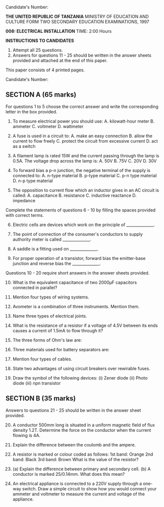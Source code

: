 Candidate's Number:

**THE UNITED REPUBLIC OF TANZANIA**
MINISTRY OF EDUCATION AND CULTURE
FORM TWO SECONDARY EDUCATION EXAMINATIONS, 1997

**008: ELECTRICAL INSTALLATION**
TIME: 2:00 Hours

**INSTRUCTIONS TO CANDIDATES**

1. Attempt all 25 questions.
2. Answers for questions 11 - 25 should be written in the answer sheets provided and attached at the end of this paper.

This paper consists of 4 printed pages.

Candidate's Number:

## SECTION A (65 marks)

For questions 1 to 5 choose the correct answer and write the corresponding letter in the box provided.

1.  To measure electrical power you should use:
    A. kilowatt-hour meter
    B. ammeter
    C. voltmeter
    D. wattmeter

2.  A fuse is used in a circuit to:
    A. make an easy connection
    B. allow the current to flow freely
    C. protect the circuit from excessive current
    D. act as a switch

3.  A filament lamp is rated 15W and the current passing through the lamp is 0.5A. The voltage drop across the lamp is:
    A. 50V
    B. 75V
    C. 20V
    D. 30V

4.  To forward bias a p-n junction, the negative terminal of the supply is connected to:
    A. n-type material
    B. p-type material
    C. p-n type material
    D. n-p type material

5.  The opposition to current flow which an inductor gives in an AC circuit is called:
    A. capacitance
    B. resistance
    C. inductive reactance
    D. impedance

Complete the statements of questions 6 - 10 by filling the spaces provided with correct terms.

6.  Electric cells are devices which work on the principle of ______________.

7.  The point of connection of the consumer's conductors to supply authority meter is called ______________.

8.  A saddle is a fitting used on ______________.

9.  For proper operation of a transistor, forward bias the emitter-base junction and reverse bias the ______________.

Questions 10 - 20 require short answers in the answer sheets provided.

10. What is the equivalent capacitance of two 2000µF capacitors connected in parallel?

11. Mention four types of wiring systems.

12. Avometer is a combination of three instruments. Mention them.

13. Name three types of electrical joints.

14. What is the resistance of a resistor if a voltage of 4.5V between its ends causes a current of 1.5mA to flow through it?

15. The three forms of Ohm's law are:

16. Three materials used for battery separators are:

17. Mention four types of cables.

18. State two advantages of using circuit breakers over rewirable fuses.

19. Draw the symbol of the following devices:
    (i) Zener diode
    (ii) Photo diode
    (iii) npn transistor

## SECTION B (35 marks)

Answers to questions 21 - 25 should be written in the answer sheet provided.

20. A conductor 500mm long is situated in a uniform magnetic field of flux density 1.2T. Determine the force on the conductor when the current flowing is 4A.

21. Explain the difference between the coulomb and the ampere.

22. A resistor is marked or colour coded as follows:
    1st band: Orange
    2nd band: Black
    3rd band: Brown
    What is the value of the resistor?

23. (a) Explain the difference between primary and secondary cell.
    (b) A conductor is marked 25/0.14mm. What does this mean?

24. An electrical appliance is connected to a 220V supply through a one-way switch. Draw a simple circuit to show how you would connect your ammeter and voltmeter to measure the current and voltage of the appliance.